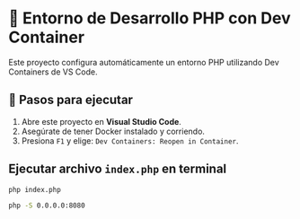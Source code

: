 # 🧰 Entorno de Desarrollo PHP con Dev Container

Este proyecto configura automáticamente un entorno PHP utilizando Dev Containers de VS Code.

## 🚀 Pasos para ejecutar

1. Abre este proyecto en **Visual Studio Code**.
2. Asegúrate de tener Docker instalado y corriendo.
3. Presiona `F1` y elige: `Dev Containers: Reopen in Container`.

##  Ejecutar archivo `index.php` en terminal

```bash
php index.php
```
```bash
php -S 0.0.0.0:8080
```

````
